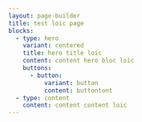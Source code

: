 ```yaml
---
layout: page-builder
title: test loic page
blocks:
  - type: hero
    variant: centered
    title: hero title loic
    content: content hero bloc loic
    buttons:
      - button:
          variant: button
          content: buttontont
  - type: content
    content: content content loic
---
```

